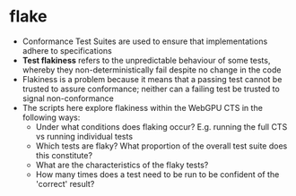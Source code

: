 # flake
- Conformance Test Suites are used to ensure that implementations adhere to specifications
- **Test flakiness** refers to the unpredictable behaviour of some tests, whereby they non-deterministically fail despite no change in the code
- Flakiness is a problem because it means that a passing test cannot be trusted to assure conformance; neither can a failing test be trusted to signal non-conformance
- The scripts here explore flakiness within the WebGPU CTS in the following ways:
    - Under what conditions does flaking occur? E.g. running the full CTS vs running individual tests
    - Which tests are flaky? What proportion of the overall test suite does this constitute?
    - What are the characteristics of the flaky tests?
    - How many times does a test need to be run to be confident of the 'correct' result?
